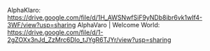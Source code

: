 AlphaKlaro: https://drive.google.com/file/d/1H_AWSNwfSiF9yNDb8ibr6vk1wIf4-3WF/view?usp=sharing
AlphaVaro | Welcome World: https://drive.google.com/file/d/1-2gZOXx3nJd_ZzMrc6Dlo_tJYgR6TJYr/view?usp=sharing
